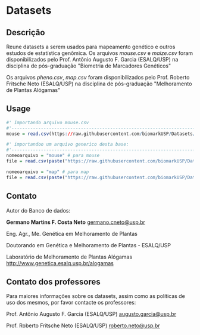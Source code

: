 # Datasets

## Descrição

Reune datasets a serem usados para mapeamento genético e outros estudos de estatística genômica.
Os arquivos *mouse.csv* e *maize.csv* foram disponibilizados pelo Prof. Antônio Augusto F. Garcia (ESALQ/USP) na disciplina de pós-graduação "Biometria de Marcadores Genéticos"

Os arquivos *pheno.csv*, *map.csv* foram disponibilizados pelo Prof. Roberto Fritsche Neto (ESALQ/USP) na disciplina de pós-graduação "Melhoramento de Plantas Alógamas"

## Usage

```R
#' Importando arquivo mouse.csv
#'------------------------------------------------------------------------------------------------------------------------
mouse = read.csv(https://raw.githubusercontent.com/biomarkUSP/Datasets/master/mouse.csv,header=T)

#' importandoo um arquivo generico desta base:
#'------------------------------------------------------------------------------------------------------------------------
nomeoarquivo = "mouse" # para mouse
file = read.csv(paste("https://raw.githubusercontent.com/biomarkUSP/Datasets/master/",nomeoarquivo,".csv",sep=""),header=T)

nomeoarquivo = "map" # para map
file = read.csv(paste("https://raw.githubusercontent.com/biomarkUSP/Datasets/master/",nomeoarquivo,".csv",sep=""),header=T)

```

## Contato

Autor do Banco de dados:

**Germano Martins F. Costa Neto** <germano.cneto@usp.br>

Eng. Agr., Me. Genética em Melhoramento de Plantas

Doutorando em Genética e Melhoramento de Plantas - ESALQ/USP

Laboratório de Melhoramento de Plantas Alógamas <http://www.genetica.esalq.usp.br/alogamas>

## Contato dos professores

Para maiores informações sobre os datasets, assim como as políticas de uso dos mesmos, por favor contacte os professores:

Prof. Antônio Augusto F. Garcia (ESALQ/USP) <augusto.garcia@usp.br>

Prof. Roberto Fritsche Neto (ESALQ/USP) <roberto.neto@usp.br>
